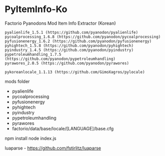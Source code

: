 PyItemInfo-Ko
=============
Factorio Pyanodons Mod Item Info Extractor (Korean)
```
pyalienlife_1.5.1 (https://github.com/pyanodon/pyalienlife)
pycoalprocessing_1.6.8 (https://github.com/pyanodon/pycoalprocessing)
pyfusionenergy_1.6.2 (https://github.com/pyanodon/pyfusionenergy)
pyhightech_1.5.8 (https://github.com/pyanodon/pyhightech)
pyindustry_1.4.5 (https://github.com/pyanodon/pyindustry)
pypetroleumhandling_1.7.5 (https://github.com/pyanodon/pypetroleumhandling)
pyrawores_2.0.5 (https://github.com/pyanodon/pyrawores)

pykoreanlocale_1.1.13 (https://github.com/GimoXagros/pylocale)
```

mods folder
 - pyalienlife
 - pycoalprocessing
 - pyfusionenergy
 - pyhightech
 - pyindustry
 - pypetroleumhandling
 - pyrawores
 - factorio/data/base/locale/[LANGUAGE]/base.cfg
 
npm install
node index.js

luaparse - https://github.com/fstirlitz/luaparse

